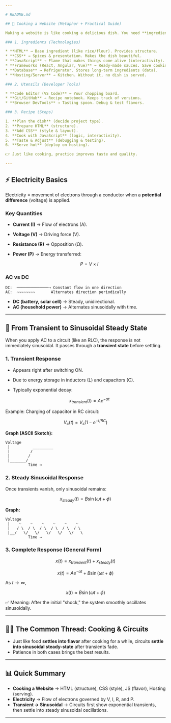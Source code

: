```yaml
---

# README.md

## 🍳 Cooking a Website (Metaphor + Practical Guide)

Making a website is like cooking a delicious dish. You need **ingredients, utensils, and a recipe**.

### 1. Ingredients (Technologies)

* **HTML** → Base ingredient (like rice/flour). Provides structure.
* **CSS** → Spices & presentation. Makes the dish beautiful.
* **JavaScript** → Flame that makes things come alive (interactivity).
* **Frameworks (React, Angular, Vue)** → Ready-made sauces. Save cooking time.
* **Database** → Refrigerator. Stores long-term ingredients (data).
* **Hosting/Server** → Kitchen. Without it, no dish is served.

### 2. Utensils (Developer Tools)

* **Code Editor (VS Code)** → Your chopping board.
* **Git/GitHub** → Recipe notebook. Keeps track of versions.
* **Browser DevTools** → Tasting spoon. Debug & test flavors.

### 3. Recipe (Steps)

1. **Plan the dish** (decide project type).
2. **Prepare HTML** (structure).
3. **Add CSS** (style & layout).
4. **Cook with JavaScript** (logic, interactivity).
5. **Taste & Adjust** (debugging & testing).
6. **Serve hot** (deploy on hosting).

👉 Just like cooking, practice improves taste and quality.

---
```


## ⚡ Electricity Basics

Electricity = movement of electrons through a conductor when a **potential difference** (voltage) is applied.

### Key Quantities

* **Current (I)** → Flow of electrons (A).
* **Voltage (V)** → Driving force (V).
* **Resistance (R)** → Opposition (Ω).
* **Power (P)** → Energy transferred:

  $$
  P = V \times I
  $$

### AC vs DC

```
DC:  ──────────────→ Constant flow in one direction  
AC:  ~~~~~~~~       Alternates direction periodically
```

* **DC (battery, solar cell)** → Steady, unidirectional.
* **AC (household power)** → Alternates sinusoidally with time.

---

## 🔄 From Transient to Sinusoidal Steady State

When you apply AC to a circuit (like an RLC), the response is not immediately sinusoidal. It passes through a **transient state** before settling.

### 1. Transient Response

* Appears right after switching ON.
* Due to energy storage in inductors (L) and capacitors (C).
* Typically exponential decay:

  $$
  x_{transient}(t) = A e^{-\alpha t}
  $$

Example: Charging of capacitor in RC circuit:

$$
V_c(t) = V_s \left( 1 - e^{-t/RC} \right)
$$

**Graph (ASCII Sketch):**

```
Voltage
 |          _________
 |         /
 |        /
 |_______/
          Time →
```

### 2. Steady Sinusoidal Response

Once transients vanish, only sinusoidal remains:

$$
x_{steady}(t) = B \sin(\omega t + \phi)
$$

**Graph:**

```
Voltage
 |    ~    ~    ~    ~    ~    ~
 |   / \  / \  / \  / \  / \  / \
 |__/   \/   \/   \/   \/   \/   \
          Time →
```

### 3. Complete Response (General Form)

$$
x(t) = x_{transient}(t) + x_{steady}(t)
$$

$$
x(t) = A e^{-\alpha t} + B \sin(\omega t + \phi)
$$

As $t \to \infty$,

$$
x(t) \approx B \sin(\omega t + \phi)
$$

✅ Meaning: After the initial "shock," the system smoothly oscillates sinusoidally.

---

## 🧑‍🍳 The Common Thread: Cooking & Circuits

* Just like food **settles into flavor** after cooking for a while, circuits **settle into sinusoidal steady-state** after transients fade.
* Patience in both cases brings the best results.

---

## 📊 Quick Summary

* **Cooking a Website** → HTML (structure), CSS (style), JS (flavor), Hosting (serving).
* **Electricity** → Flow of electrons governed by V, I, R, and P.
* **Transient → Sinusoidal** → Circuits first show exponential transients, then settle into steady sinusoidal oscillations.

---


